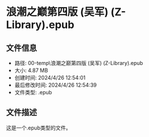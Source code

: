 ﻿# 浪潮之巅第四版 (吴军) (Z-Library).epub

## 文件信息
- 路径: 00-temp\浪潮之巅第四版 (吴军) (Z-Library).epub
- 大小: 4.87 MB
- 创建时间: 2024/4/26 12:54:01
- 最后修改时间: 2024/4/26 12:54:39
- 文件类型: .epub

## 文件描述
这是一个.epub类型的文件。


